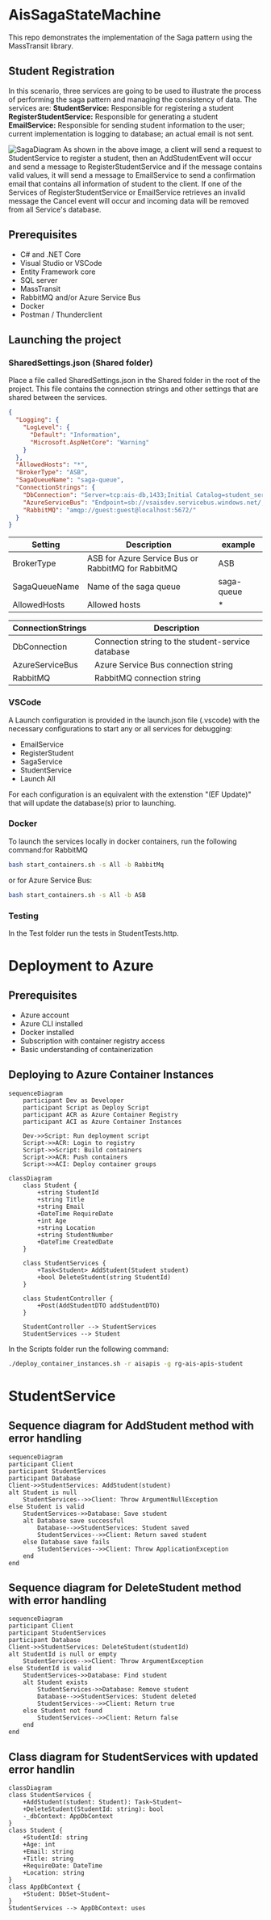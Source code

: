 # AisSagaStateMachine
This repo demonstrates the implementation of the Saga pattern using the MassTransit library.

## Student Registration
In this scenario, three services are going to be used to illustrate the process of performing the saga pattern and managing the consistency of data. The services are:
<b>StudentService:</b> Responsible for registering a student
<b>RegisterStudentService:</b> Responsible for generating a student
<b>EmailService:</b> Responsible for sending student information to the user; current implementation is logging to database; an actual email is not sent.

![SagaDiagram](./docs/overview.png)
As shown in the above image, a client will send a request to StudentService to register a student, then an AddStudentEvent will occur and send a message to RegisterStudentService and if the message contains valid values, it will send a message to EmailService to send a confirmation email that contains all information of student to the client. If one of the Services of RegisterStudentService or EmailService retrieves an invalid message the Cancel event will occur and incoming data will be removed from all Service's database.

## Prerequisites
- C# and .NET Core
- Visual Studio or VSCode
- Entity Framework core
- SQL server
- MassTransit
- RabbitMQ and/or Azure Service Bus
- Docker
- Postman / Thunderclient


## Launching the project

### SharedSettings.json (Shared folder)

Place a file called SharedSettings.json in the Shared folder in the root of the project. This file contains the connection strings and other settings that are shared between the services.

``` json
{
  "Logging": {
    "LogLevel": {
      "Default": "Information",
      "Microsoft.AspNetCore": "Warning"
    }
  },
  "AllowedHosts": "*",
  "BrokerType": "ASB",
  "SagaQueueName": "saga-queue",
  "ConnectionStrings": {
    "DbConnection": "Server=tcp:ais-db,1433;Initial Catalog=student_service;User ID=<SQL server user name>;Password=<SQL server password>;MultipleActiveResultSets=False;Encrypt=False;Connection Timeout=30;TrustServerCertificate=True;",
    "AzureServiceBus": "Endpoint=sb://vsaisdev.servicebus.windows.net/;SharedAccessKeyName=RootManageSharedAccessKey;SharedAccessKey=<key>",
    "RabbitMQ": "amqp://guest:guest@localhost:5672/"
  }
}

```

|Setting|Description|example|
|---|---|---|
|BrokerType|ASB for Azure Service Bus or RabbitMQ for RabbitMQ|ASB|
|SagaQueueName|Name of the saga queue|saga-queue|
|AllowedHosts|Allowed hosts|*|

|ConnectionStrings|Description|
|---|---|
|DbConnection|Connection string to the student-service database|
|AzureServiceBus|Azure Service Bus connection string|
|RabbitMQ|RabbitMQ connection string|


### VSCode

A Launch configuration is provided in the launch.json file (.vscode) with the necessary configurations to start any or all services for debugging:
- EmailService
- RegisterStudent
- SagaService
- StudentService
- Launch All

For each configuration is an equivalent with the extenstion "(EF Update)" that will update the database(s) prior to launching.


### Docker

To launch the services locally in docker containers, run the following command:for RabbitMQ

``` bash
bash start_containers.sh -s All -b RabbitMq
```

or for Azure Service Bus:

``` bash
bash start_containers.sh -s All -b ASB
```

### Testing

In the Test folder run the tests in StudentTests.http.

### 

# Deployment to Azure

## Prerequisites

- Azure account
- Azure CLI installed
- Docker installed
- Subscription with container registry access
- Basic understanding of containerization

## Deploying to Azure Container Instances
```	mermaid
sequenceDiagram
    participant Dev as Developer
    participant Script as Deploy Script
    participant ACR as Azure Container Registry
    participant ACI as Azure Container Instances
    
    Dev->>Script: Run deployment script
    Script->>ACR: Login to registry
    Script->>Script: Build containers
    Script->>ACR: Push containers
    Script->>ACI: Deploy container groups
```
``` mermaid
classDiagram
    class Student {
        +string StudentId
        +string Title
        +string Email
        +DateTime RequireDate
        +int Age
        +string Location
        +string StudentNumber
        +DateTime CreatedDate
    }
    
    class StudentServices {
        +Task<Student> AddStudent(Student student)
        +bool DeleteStudent(string StudentId)
    }
    
    class StudentController {
        +Post(AddStudentDTO addStudentDTO)
    }
    
    StudentController --> StudentServices
    StudentServices --> Student
```

In the Scripts folder run the following command:

``` bash
./deploy_container_instances.sh -r aisapis -g rg-ais-apis-student
```


# StudentService

## Sequence diagram for AddStudent method with error handling
```Mermaid
sequenceDiagram
participant Client
participant StudentServices
participant Database
Client->>StudentServices: AddStudent(student)
alt Student is null
    StudentServices-->>Client: Throw ArgumentNullException
else Student is valid
    StudentServices->>Database: Save student
    alt Database save successful
        Database-->>StudentServices: Student saved
        StudentServices-->>Client: Return saved student
    else Database save fails
        StudentServices-->>Client: Throw ApplicationException
    end
end
```

## Sequence diagram for DeleteStudent method with error handling

```Mermaid
sequenceDiagram
participant Client
participant StudentServices
participant Database
Client->>StudentServices: DeleteStudent(studentId)
alt StudentId is null or empty
    StudentServices-->>Client: Throw ArgumentException
else StudentId is valid
    StudentServices->>Database: Find student
    alt Student exists
        StudentServices->>Database: Remove student
        Database-->>StudentServices: Student deleted
        StudentServices-->>Client: Return true
    else Student not found
        StudentServices-->>Client: Return false
    end
end
```

## Class diagram for StudentServices with updated error handlin
```Mermaid
classDiagram
class StudentServices {
    +AddStudent(student: Student): Task~Student~
    +DeleteStudent(StudentId: string): bool
    -_dbContext: AppDbContext
}
class Student {
    +StudentId: string
    +Age: int
    +Email: string
    +Title: string
    +RequireDate: DateTime
    +Location: string
}
class AppDbContext {
    +Student: DbSet~Student~
}
StudentServices --> AppDbContext: uses
```
